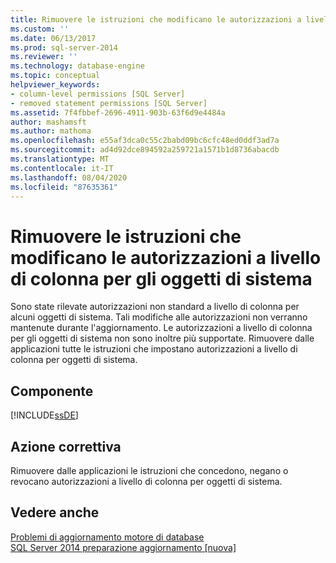 ```yaml
---
title: Rimuovere le istruzioni che modificano le autorizzazioni a livello di colonna per gli oggetti di sistema | Microsoft Docs
ms.custom: ''
ms.date: 06/13/2017
ms.prod: sql-server-2014
ms.reviewer: ''
ms.technology: database-engine
ms.topic: conceptual
helpviewer_keywords:
- column-level permissions [SQL Server]
- removed statement permissions [SQL Server]
ms.assetid: 7f4fbbef-2696-4911-903b-63f6d9e4484a
author: mashamsft
ms.author: mathoma
ms.openlocfilehash: e55af3dca0c55c2babd09bc6cfc48ed0ddf3ad7a
ms.sourcegitcommit: ad4d92dce894592a259721a1571b1d8736abacdb
ms.translationtype: MT
ms.contentlocale: it-IT
ms.lasthandoff: 08/04/2020
ms.locfileid: "87635361"
---
```

# <a name="remove-statements-that-modify-column-level-permissions-on-system-objects"></a>Rimuovere le istruzioni che modificano le autorizzazioni a livello di colonna per gli oggetti di sistema
  Sono state rilevate autorizzazioni non standard a livello di colonna per alcuni oggetti di sistema. Tali modifiche alle autorizzazioni non verranno mantenute durante l'aggiornamento. Le autorizzazioni a livello di colonna per gli oggetti di sistema non sono inoltre più supportate. Rimuovere dalle applicazioni tutte le istruzioni che impostano autorizzazioni a livello di colonna per oggetti di sistema.  
  
## <a name="component"></a>Componente  
 [!INCLUDE[ssDE](../../includes/ssde-md.md)]  
  
## <a name="corrective-action"></a>Azione correttiva  
 Rimuovere dalle applicazioni le istruzioni che concedono, negano o revocano autorizzazioni a livello di colonna per oggetti di sistema.  
  
## <a name="see-also"></a>Vedere anche  
 [Problemi di aggiornamento motore di database](../../../2014/sql-server/install/database-engine-upgrade-issues.md)   
 [SQL Server 2014 preparazione aggiornamento &#91;nuova&#93;](sql-server-2014-upgrade-advisor.md)  
  
  
